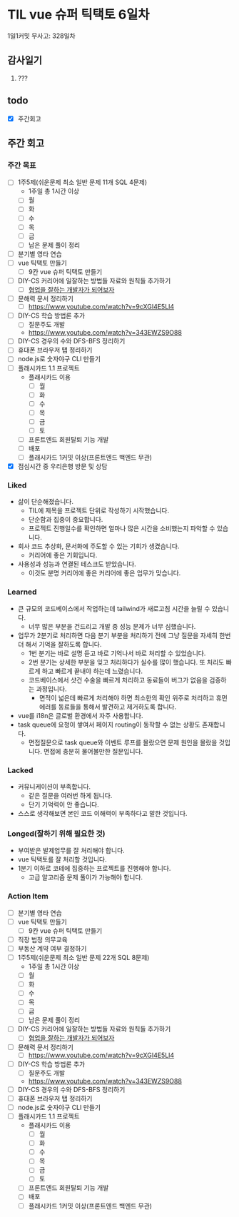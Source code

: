 # TIL vue 슈퍼 틱택토 6일차

1일1커밋 무사고: 328일차

## 감사일기

1. ???

## todo

- [x] 주간회고

## 주간 회고

### 주간 목표

- [ ] 1주5제(쉬운문제 최소 일반 문제 11개 SQL 4문제)
  - 1주일 총 1시간 이상
  - [ ] 월
  - [ ] 화
  - [ ] 수
  - [ ] 목
  - [ ] 금
  - [ ] 남은 문제 풀이 정리
- [ ] 분기별 영타 연습
- [ ] vue 틱택토 만들기
  - [ ] 9칸 vue 슈퍼 틱택토 만들기
- [ ] DIY-CS 커리어에 일잘하는 방법들 자료와 원칙들 추가하기
  - [ ] [협업을 잘하는 개발자가 되어보자](https://velog.io/@teo/collaboration)
- [ ] 문해력 문서 정리하기
  - [ ] https://www.youtube.com/watch?v=9cXGI4E5Ll4
- [ ] DIY-CS 학습 방법론 추가
  - [ ] 질문주도 개발
  - https://www.youtube.com/watch?v=343EWZS9O88
- [ ] DIY-CS 경우의 수와 DFS-BFS 정리하기
- [ ] 휴대폰 브라우저 탭 정리하기
- [ ] node.js로 숫자야구 CLI 만들기
- [ ] 플래시카드 1.1 프로젝트
  - 플래시카드 이용
    - [ ] 월
    - [ ] 화
    - [ ] 수
    - [ ] 목
    - [ ] 금
    - [ ] 토
  - [ ] 프론트엔드 회원탈퇴 기능 개발
  - [ ] 배포
  - [ ] 플래시카드 1커밋 이상(프론트엔드 백엔드 무관)
- [x] 점심시간 중 우리은행 방문 및 상담

### Liked

- 삶이 단순해졌습니다.
  - TIL에 제목을 프로젝트 단위로 작성하기 시작했습니다.
  - 단순함과 집중이 중요합니다.
  - 프로젝트 진행일수를 확인하면 얼마나 많은 시간을 소비했는지 파악할 수 있습니다.
- 회사 코드 추상화, 문서화에 주도할 수 있는 기회가 생겼습니다.
  - 커리어에 좋은 기회입니다.
- 사용성과 성능과 연결된 테스크도 받았습니다.
  - 이것도 분명 커리어에 좋은 커리어에 좋은 업무가 맞습니다.

### Learned

- 큰 규모의 코드베이스에서 작업하는데 tailwind가 새로고침 시간을 늘릴 수 있습니다.
  - 너무 많은 부분을 건드리고 개발 중 성능 문제가 너무 심했습니다.
- 업무가 2분기로 처리하면 다음 분기 부분을 처리하기 전에 그냥 질문을 자세히 한번더 해서 기억을 잘하도록 합니다.
  - 1번 분기는 바로 설명 듣고 바로 기억나서 바로 처리할 수 있었습니다.
  - 2번 분기는 상세한 부분을 잊고 처리하다가 실수를 많이 했습니다. 또 처리도 빠르게 하고 빠르게 끝내야 하는데 느렸습니다.
  - 코드베이스에서 샷건 수술을 빠르게 처리하고 동료들이 버그가 없음을 검증하는 과정입니다.
    - 면적이 넓은데 빠르게 처리해야 하면 최소한의 확인 위주로 처리하고 휴먼에러를 동료들을 통해서 발견하고 제거하도록 합니다.
- vue를 i18n은 글로벌 환경에서 자주 사용합니다.
- task queue에 요청이 쌓여서 페이지 routing이 동작할 수 없는 상황도 존재합니다.
  - 면접질문으로 task queue와 이벤트 루프를 몰랐으면 문제 원인을 몰랐을 것입니다. 면접에 충분히 물어볼만한 질문입니다.

### Lacked

- 커뮤니케이션이 부족합니다.
  - 같은 질문을 여러번 하게 됩니다.
  - 단기 기억력이 안 좋습니다.
- 스스로 생각해보면 본인 코드 이해력이 부족하다고 말한 것입니다.

### Longed(잘하기 위해 필요한 것)

- 부여받은 발제업무를 잘 처리해야 합니다.
- vue 틱택토를 잘 처리할 것입니다.
- 1분기 이하로 코테에 집중하는 프로젝트를 진행해야 합니다.
  - 고급 알고리즘 문제 풀이가 가능해야 합니다.

### Action Item

- [ ] 분기별 영타 연습
- [ ] vue 틱택토 만들기
  - [ ] 9칸 vue 슈퍼 틱택토 만들기
- [ ] 직장 법정 의무교육
- [ ] 부동산 계약 여부 결정하기
- [ ] 1주5제(쉬운문제 최소 일반 문제 22개 SQL 8문제)
  - 1주일 총 1시간 이상
  - [ ] 월
  - [ ] 화
  - [ ] 수
  - [ ] 목
  - [ ] 금
  - [ ] 남은 문제 풀이 정리
- [ ] DIY-CS 커리어에 일잘하는 방법들 자료와 원칙들 추가하기
  - [ ] [협업을 잘하는 개발자가 되어보자](https://velog.io/@teo/collaboration)
- [ ] 문해력 문서 정리하기
  - [ ] https://www.youtube.com/watch?v=9cXGI4E5Ll4
- [ ] DIY-CS 학습 방법론 추가
  - [ ] 질문주도 개발
  - https://www.youtube.com/watch?v=343EWZS9O88
- [ ] DIY-CS 경우의 수와 DFS-BFS 정리하기
- [ ] 휴대폰 브라우저 탭 정리하기
- [ ] node.js로 숫자야구 CLI 만들기
- [ ] 플래시카드 1.1 프로젝트
  - 플래시카드 이용
    - [ ] 월
    - [ ] 화
    - [ ] 수
    - [ ] 목
    - [ ] 금
    - [ ] 토
  - [ ] 프론트엔드 회원탈퇴 기능 개발
  - [ ] 배포
  - [ ] 플래시카드 1커밋 이상(프론트엔드 백엔드 무관)
